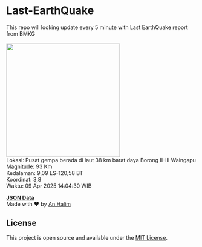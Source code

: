 # Last-EarthQuake
This repo will looking update every 5 minute with Last EarthQuake report from BMKG
<br>
<br>
<img src="undefined" width="300"/>
<br>
Lokasi: Pusat gempa berada di laut 38 km barat daya Borong  II-III Waingapu <br>
Magnitude: 93 Km <br>
Kedalaman: 9,09 LS-120,58 BT <br>
Koordinat: 3,8 <br>
Waktu: 09 Apr 2025 14:04:30 WIB <br>

<a href="./data/data.json">**JSON Data**</a>
<br>
Made with ❤️ by <a href="https://github.com/an-halim">An Halim</a>
## License

This project is open source and available under the [MIT License](LICENSE).
